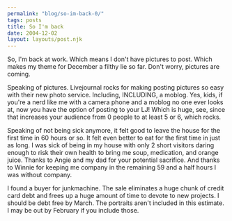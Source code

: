 ```yaml
---
permalink: "blog/so-im-back-0/"
tags: posts
title: So I'm back
date: 2004-12-02
layout: layouts/post.njk
---
```


So, I'm back at work. Which means I don't have pictures to post. Which makes my theme for December a filthy lie so far. Don't worry, pictures are coming.

Speaking of pictures. Livejournal rocks for making posting pictures so easy with their new photo service. Including, INCLUDING, a moblog. Yes, kids, if you're a nerd like me with a camera phone and a moblog no one ever looks at, now you have the option of posting to your LJ! Which is huge, see, since that increases your audience from 0 people to at least 5 or 6, which rocks. 

Speaking of not being sick anymore, it felt good to leave the house for the first time in 60 hours or so. It felt even better to eat for the first time in just as long. I was sick of being in my house with only 2 short visitors daring enough to risk their own health to bring me soup, medication, and orange juice. Thanks to Angie and my dad for your potential sacrifice. And thanks to Winnie for keeping me company in the remaining 59 and a half hours I was without company.

I found a buyer for junkmachine. The sale eliminates a huge chunk of credit card debt and frees up a huge amount of time to devote to new projects. I should be debt free by March. The portraits aren't included in this estimate. I may be out by February if you include those.